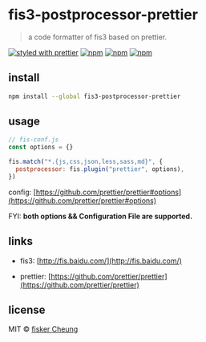 # fis3-postprocessor-prettier

> a code formatter of fis3 based on prettier.

[![styled with prettier](https://img.shields.io/badge/styled_with-prettier-ff69b4.svg?style=flat-square)](https://github.com/prettier/prettier)
[![npm](https://img.shields.io/npm/v/fis3-postprocessor-prettier.svg?style=flat-square)](https://www.npmjs.com/package/fis3-postprocessor-prettier)
[![npm](https://img.shields.io/npm/dt/fis3-postprocessor-prettier.svg?style=flat-square)](https://www.npmjs.com/package/fis3-postprocessor-prettier)
[![npm](https://img.shields.io/npm/dm/fis3-postprocessor-prettier.svg?style=flat-square)](https://www.npmjs.com/package/fis3-postprocessor-prettier)

## install

```sh
npm install --global fis3-postprocessor-prettier
```

## usage

```js
// fis-conf.js
const options = {}

fis.match("*.{js,css,json,less,sass,md}", {
  postprocessor: fis.plugin("prettier", options),
})
```

config: [https://github.com/prettier/prettier#options](https://github.com/prettier/prettier#options)

FYI: **both options && Configuration File are supported.**

## links

- fis3: [http://fis.baidu.com/](http://fis.baidu.com/)

- prettier: [https://github.com/prettier/prettier](https://github.com/prettier/prettier)

## license

MIT © [fisker Cheung](https://www.fiskercheung.com/)
